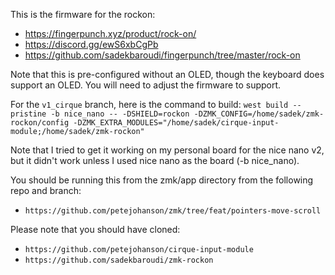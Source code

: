 This is the firmware for the rockon:
* https://fingerpunch.xyz/product/rock-on/
* https://discord.gg/ewS6xbCgPb
* https://github.com/sadekbaroudi/fingerpunch/tree/master/rock-on

Note that this is pre-configured without an OLED, though the keyboard does support an OLED. You will need to adjust the firmware to support.

For the `v1_cirque` branch, here is the command to build:
`west build --pristine -b nice_nano -- -DSHIELD=rockon -DZMK_CONFIG=/home/sadek/zmk-rockon/config -DZMK_EXTRA_MODULES="/home/sadek/cirque-input-module;/home/sadek/zmk-rockon"`  

Note that I tried to get it working on my personal board for the nice nano v2, but it didn't work unless I used nice nano as the board (-b nice_nano).

You should be running this from the zmk/app directory from the following repo and branch:
* `https://github.com/petejohanson/zmk/tree/feat/pointers-move-scroll`  

Please note that you should have cloned:
* `https://github.com/petejohanson/cirque-input-module`
* `https://github.com/sadekbaroudi/zmk-rockon`  
